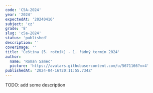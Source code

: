 ```yaml
---
code: 'C5A-2024'
year: '2024'
expectedAt: '20240416'
subject: 'cz'
grade: '8'
slug: 'c5a-2024'
status: 'published'
description: ''
coverImage: ''
title: 'Čeština (5. ročník) - 1. řádný termín 2024'
author:
  name: 'Roman Samec'
  picture: 'https://avatars.githubusercontent.com/u/5671166?v=4'
publishedAt: '2024-04-16T20:11:55.734Z'
---
```


TODO: add some description